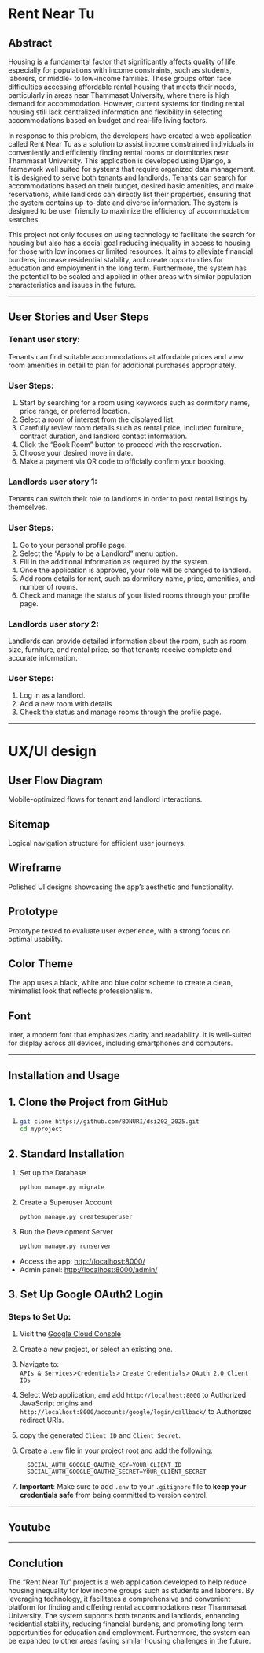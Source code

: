 # Rent Near Tu

## Abstract

Housing is a fundamental factor that significantly affects quality of life, especially for populations with income constraints, such as students, laborers, or middle- to low-income families. These groups often face difficulties accessing affordable rental housing that meets their needs, particularly in areas near Thammasat University, where there is high demand for accommodation. However, current systems for finding rental housing still lack centralized information and flexibility in selecting accommodations based on budget and real-life living factors.

In response to this problem, the developers have created a web application called Rent Near Tu as a solution to assist income constrained individuals in conveniently and efficiently finding rental rooms or dormitories near Thammasat University. This application is developed using Django, a framework well suited for systems that require organized data management. It is designed to serve both tenants and landlords. Tenants can search for accommodations based on their budget, desired basic amenities, and make reservations, while landlords can directly list their properties, ensuring that the system contains up-to-date and diverse information. The system is designed to be user friendly to maximize the efficiency of accommodation searches.

This project not only focuses on using technology to facilitate the search for housing but also has a social goal reducing inequality in access to housing for those with low incomes or limited resources. It aims to alleviate financial burdens, increase residential stability, and create opportunities for education and employment in the long term. Furthermore, the system has the potential to be scaled and applied in other areas with similar population characteristics and issues in the future.

---

## User Stories and User Steps

### Tenant user story:
Tenants can find suitable accommodations at affordable prices and view room amenities in detail to plan for additional purchases appropriately.

### User Steps:
1. Start by searching for a room using keywords such as dormitory name, price range, or preferred location.
2. Select a room of interest from the displayed list.
3. Carefully review room details such as rental price, included furniture, contract duration, and landlord contact information.
4. Click the “Book Room” button to proceed with the reservation.
5. Choose your desired move in date.
6. Make a payment via QR code to officially confirm your booking.



### Landlords user story 1:
Tenants can switch their role to landlords in order to post rental listings by themselves.

### User Steps:
1. Go to your personal profile page.
2. Select the “Apply to be a Landlord” menu option.
3. Fill in the additional information as required by the system.
4. Once the application is approved, your role will be changed to landlord.
5. Add room details for rent, such as dormitory name, price, amenities, and number of rooms.
6. Check and manage the status of your listed rooms through your profile page.

### Landlords user story 2:
Landlords can provide detailed information about the room, such as room size, furniture, and rental price, so that tenants receive complete and accurate information.
### User Steps:
1. Log in as a landlord.
2. Add a new room with details 
3. Check the status and manage rooms through the profile page.

---
# UX/UI design

## User Flow Diagram
Mobile-optimized flows for tenant and landlord interactions.  


## Sitemap
Logical navigation structure for efficient user journeys.  

## Wireframe
Polished UI designs showcasing the app’s aesthetic and functionality.  


## Prototype
Prototype tested to evaluate user experience, with a strong focus on optimal usability.

## Color Theme
The app uses a black, white and blue color scheme to create a clean, minimalist look that reflects professionalism.

## Font
Inter, a modern font that emphasizes clarity and readability. It is well-suited for display across all devices, including smartphones and computers.



---

## Installation and Usage

## 1. **Clone the Project from GitHub**

1. 
   ```bash
   git clone https://github.com/BONURI/dsi202_2025.git
   cd myproject
   ```

## 2. **Standard Installation**
1. Set up the Database
   ```bash
   python manage.py migrate
   ```

2. Create a Superuser Account
   ```bash
   python manage.py createsuperuser
   
3. Run the Development Server
   ```bash
   python manage.py runserver
   
* Access the app: [http://localhost:8000/](http://localhost:8000/)
* Admin panel: [http://localhost:8000/admin/](http://localhost:8000/admin/)

## 3. **Set Up Google OAuth2 Login**

### Steps to Set Up:

1. Visit the [Google Cloud Console](https://console.cloud.google.com/)

2. Create a new project, or select an existing one.

3. Navigate to:  
   `APIs & Services`>`Credentials`>️ `Create Credentials`>️ `OAuth 2.0 Client IDs`

4. Select Web application, and add `http://localhost:8000` to Authorized JavaScript origins and `http://localhost:8000/accounts/google/login/callback/` to Authorized redirect URIs.
5. copy the generated `Client ID` and `Client Secret`.
6. Create a `.env` file in your project root and add the following:
   ```env
     SOCIAL_AUTH_GOOGLE_OAUTH2_KEY=YOUR_CLIENT_ID
     SOCIAL_AUTH_GOOGLE_OAUTH2_SECRET=YOUR_CLIENT_SECRET
     ```
7. **Important**: Make sure to add `.env` to your `.gitignore` file to **keep your credentials safe** from being committed to version control.


---
## Youtube


---

## Conclution
The “Rent Near Tu” project is a web application developed to help reduce housing inequality for low income groups such as students and laborers. By leveraging technology, it facilitates a comprehensive and convenient platform for finding and offering rental accommodations near Thammasat University. The system supports both tenants and landlords, enhancing residential stability, reducing financial burdens, and promoting long term opportunities for education and employment. Furthermore, the system can be expanded to other areas facing similar housing challenges in the future.


